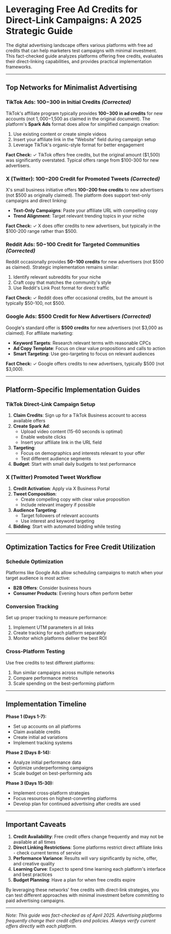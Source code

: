 # Leveraging Free Ad Credits for Direct-Link Campaigns: A 2025 Strategic Guide

The digital advertising landscape offers various platforms with free ad credits that can help marketers test campaigns with minimal investment. This fact-checked guide analyzes platforms offering free credits, evaluates their direct-linking capabilities, and provides practical implementation frameworks.

---

## Top Networks for Minimalist Advertising

### TikTok Ads: $100-$300 in Initial Credits *(Corrected)*
TikTok's affiliate program typically provides **$100-$300 in ad credits** for new accounts (not $1,000-$1,500 as claimed in the original document). The platform's **Spark Ads** format does allow for simplified campaign creation:

1. Use existing content or create simple videos
2. Insert your affiliate link in the "Website" field during campaign setup
3. Leverage TikTok's organic-style format for better engagement

**Fact Check:** ✓ TikTok offers free credits, but the original amount ($1,500) was significantly overstated. Typical offers range from $100-300 for new advertisers.

### X (Twitter): $100-$200 Credit for Promoted Tweets *(Corrected)*
X's small business initiative offers **$100-$200 free credits** to new advertisers (not $500 as originally claimed). The platform does support text-only campaigns and direct linking:

- **Text-Only Campaigns**: Paste your affiliate URL with compelling copy
- **Trend Alignment**: Target relevant trending topics in your niche

**Fact Check:** ✓ X does offer credits to new advertisers, but typically in the $100-200 range rather than $500.

### Reddit Ads: $50-$100 Credit for Targeted Communities *(Corrected)*
Reddit occasionally provides **$50-$100 credits** for new advertisers (not $500 as claimed). Strategic implementation remains similar:

1. Identify relevant subreddits for your niche
2. Craft copy that matches the community's style
3. Use Reddit's Link Post format for direct traffic

**Fact Check:** ✓ Reddit does offer occasional credits, but the amount is typically $50-100, not $500.

### Google Ads: $500 Credit for New Advertisers *(Corrected)*
Google's standard offer is **$500 credits** for new advertisers (not $3,000 as claimed). For affiliate marketing:

- **Keyword Targets**: Research relevant terms with reasonable CPCs
- **Ad Copy Template**: Focus on clear value propositions and calls to action
- **Smart Targeting**: Use geo-targeting to focus on relevant audiences

**Fact Check:** ✓ Google offers credits to new advertisers, typically $500 (not $3,000).

---

## Platform-Specific Implementation Guides

### TikTok Direct-Link Campaign Setup
1. **Claim Credits**: Sign up for a TikTok Business account to access available offers
2. **Create Spark Ad**:
   - Upload video content (15-60 seconds is optimal)
   - Enable website clicks
   - Insert your affiliate link in the URL field
3. **Targeting**:
   - Focus on demographics and interests relevant to your offer
   - Test different audience segments
4. **Budget**: Start with small daily budgets to test performance

### X (Twitter) Promoted Tweet Workflow
1. **Credit Activation**: Apply via X Business Portal
2. **Tweet Composition**:
   - Create compelling copy with clear value proposition
   - Include relevant imagery if possible
3. **Audience Targeting**:
   - Target followers of relevant accounts
   - Use interest and keyword targeting
4. **Bidding**: Start with automated bidding while testing

---

## Optimization Tactics for Free Credit Utilization

### Schedule Optimization
Platforms like Google Ads allow scheduling campaigns to match when your target audience is most active:
- **B2B Offers**: Consider business hours
- **Consumer Products**: Evening hours often perform better

### Conversion Tracking
Set up proper tracking to measure performance:
1. Implement UTM parameters in all links
2. Create tracking for each platform separately
3. Monitor which platforms deliver the best ROI

### Cross-Platform Testing
Use free credits to test different platforms:
1. Run similar campaigns across multiple networks
2. Compare performance metrics
3. Scale spending on the best-performing platform

---

## Implementation Timeline

**Phase 1 (Days 1-7):**
- Set up accounts on all platforms
- Claim available credits
- Create initial ad variations
- Implement tracking systems

**Phase 2 (Days 8-14):**
- Analyze initial performance data
- Optimize underperforming campaigns
- Scale budget on best-performing ads

**Phase 3 (Days 15-30):**
- Implement cross-platform strategies
- Focus resources on highest-converting platforms
- Develop plan for continued advertising after credits are used

---

## Important Caveats

1. **Credit Availability**: Free credit offers change frequently and may not be available at all times
2. **Direct Linking Restrictions**: Some platforms restrict direct affiliate links - check current terms of service
3. **Performance Variance**: Results will vary significantly by niche, offer, and creative quality
4. **Learning Curve**: Expect to spend time learning each platform's interface and best practices
5. **Budget Planning**: Have a plan for when free credits expire

By leveraging these networks' free credits with direct-link strategies, you can test different approaches with minimal investment before committing to paid advertising campaigns.

---

*Note: This guide was fact-checked as of April 2025. Advertising platforms frequently change their credit offers and policies. Always verify current offers directly with each platform.*
